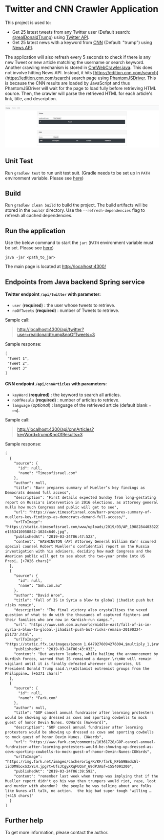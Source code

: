 # Twitter and CNN Crawler Application

This project is used to:
 - Get 25 latest tweets from any Twitter user (Default search: [@realDonaldTrump](https://twitter.com/realDonaldTrump)) using [Twitter API](https://developer.twitter.com/en/docs.html).
 - Get 25 latest news with a keyword from [CNN](https://edition.cnn.com/) (Default: "trump") using [News API](https://newsapi.org/).
 
The application will also refresh every 5 seconds to check if there is any new Tweet or new article matching the username or search keyword.
Another crawling mechanism is stored in [CnnWebCrawler.java](./src/main/java/com/quang/service/CnnWebCrawler.java). This does not involve hitting News API. Instead, it hits [https://edition.cnn.com/search](https://edition.cnn.com/search) search page using [PhantomJSDriver](http://phantomjs.org/download.html). This is because the CNN results are loaded by JavaScript and thus PhantomJSDriver will wait for the page to load fully before retrieving HTML source. Then, the crawler will parse the retrieved HTML for each article's link, title, and description.

![screenshot](./homepage.PNG)

## Unit Test

Run `gradlew test` to run unit test suit.
(Gradle needs to be set up in `PATH` environment variable. Please see [here](https://www.tutorialspoint.com/gradle/gradle_installation.htm))


## Build

Run `gradlew clean build` to build the project. The build artifacts will be stored in the `build/` directory. 
Use the `--refresh-dependencies` flag to refresh all cached dependencies.

## Run the application

Use the below command to start the `jar`: (`PATH` environment variable must be set. Please see [here](https://www.javatpoint.com/how-to-set-path-in-java))

```jshelllanguage
java -jar <path_to_jar>
```

The main page is located at [http://localhost:4300/](http://localhost:4300/) 


## Endpoints from Java backend Spring service

#### Twitter endpoint `/api/twitter` with parameter: 
   + `user`    (**required**) : the user whose tweets to retrieve.
   + `noOfTweets` (**required**) : number of Tweets to retrieve.
   
   Sample call: 
   > [http://localhost:4300/api/twitter?user=realdonaldtrump&noOfTweets=3](http://localhost:4300/api/twitter?user=realdonaldtrump&noOfTweets=3)
   

   Sample response:
   ```
   [
    "Tweet 1",
    "Tweet 2",
    "Tweet 3"
   ]
   ```
  
   
 
#### CNN endpoint `/api/cnnArticles` with parameters:
   + `keyWord`    (**required**) : the keyword to search all articles.
   + `noOfResuls` (**required**) : number of articles to retrieve.
   + `language`   (*optional*)   : language of the retrieved article (default blank = `en`).
   
   Sample call:
   > [http://localhost:4300/api/cnnArticles?keyWord=trump&noOfResults=3](http://localhost:4300/api/cnnArticles?keyWord=trump&noOfResults=3)
   
   Sample response:
   ```
   [
     {
       "source": {
         "id": null,
         "name": "Timesofisrael.com"
       },
       "author": null,
       "title": "Barr prepares summary of Mueller’s key findings as Democrats demand full access",
       "description": "First details expected Sunday from long-gestating report on Russia's intervention in 2016 elections, as attorney general mulls how much Congress and public will get to see",
       "url": "https://www.timesofisrael.com/barr-prepares-summary-of-muellers-key-findings-as-democrats-demand-full-access/",
       "urlToImage": "https://static.timesofisrael.com/www/uploads/2019/03/AP_19082844038221-e1553410058842-1024x640.jpg",
       "publishedAt": "2019-03-24T06:47:52Z",
       "content": "WASHINGTON (AP) Attorney General William Barr scoured special counsel Robert Mueller’s confidential report on the Russia investigation with his advisers, deciding how much Congress and the American public will get to see about the two-year probe into US Presi… [+7026 chars]"
     },
     {
       "source": {
         "id": null,
         "name": "Smh.com.au"
       },
       "author": "David Wroe",
       "title": "Fall of IS in Syria a blow to global jihadist push but risks remain",
       "description": "The final victory also crystallises the vexed question of what to do with the thousands of captured fighters and their families who are now in Kurdish-run camps.",
       "url": "https://www.smh.com.au/world/middle-east/fall-of-is-in-syria-a-blow-to-global-jihadist-push-but-risks-remain-20190324-p5173r.html",
       "urlToImage": "https://static.ffx.io/images/$zoom_1.6479276094276094,$multiply_1,$ratio_1.776846,$width_1059,$x_909,$y_1314/t_crop_custom/w_800/q_86,f_auto/0711bd0feeda8e816edf753873d71a2055b3aad8",
       "publishedAt": "2019-03-24T06:43:03Z",
       "content": "But western leaders, while hailing the announcement by Kurdish forces, warned that IS remained a danger.\r\nWe will remain vigilant until it is finally defeated wherever it operates, US President Donald Trump said.\r\nIslamist extremist groups from the Philippine… [+5371 chars]"
     },
     {
       "source": {
         "id": null,
         "name": "Fark.com"
       },
       "author": null,
       "title": "GOP cancel annual fundraiser after learning protesters would be showing up dressed as cows and sporting cowbells to mock guest of honor Devin Nunes. COWards [Awkward]",
       "description": "GOP cancel annual fundraiser after learning protesters would be showing up dressed as cows and sporting cowbells to mock guest of honor Devin Nunes. COWards",
       "url": "https://www.fark.com/comments/10361728/GOP-cancel-annual-fundraiser-after-learning-protesters-would-be-showing-up-dressed-as-cows-sporting-cowbells-to-mock-guest-of-honor-Devin-Nunes-COWards",
       "urlToImage": "https://img.fark.net/images/cache/orig/K/KF/fark_KFbG9BmdxGl-iidDM9boxS3xYL4.jpg?t=UfsJCgyXXqFUQaY_69dPJA&f=1554091200",
       "publishedAt": "2019-03-24T06:39:59Z",
       "content": "remember last week when trump was implying that if the Mueller report didn't go his way then trumpers would riot, rape, loot and murder with abandon?  the people he was talking about are folks like Nunes.all talk, no action.  the big bad super tough 'willing … [+415 chars]"
     }
   ]
   ```
   
      

## Further help

To get more information, please contact the author.
